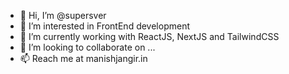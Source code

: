 - 👋 Hi, I’m @supersver
- 👀 I’m interested in FrontEnd development
- 🌱 I’m currently working with ReactJS, NextJS and TailwindCSS
- 💞️ I’m looking to collaborate on ...
- 📫 Reach me at manishjangir.in

<!---
supersver/supersver is a ✨ special ✨ repository because its `README.md` (this file) appears on your GitHub profile.
You can click the Preview link to take a look at your changes.
--->
